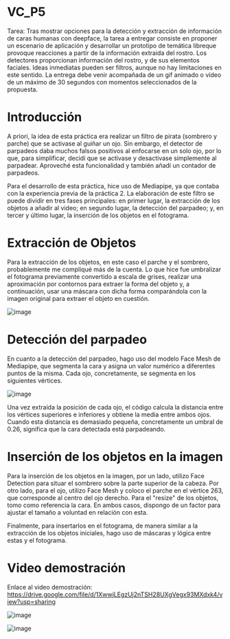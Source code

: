 # VC_P5

Tarea: Tras mostrar opciones para la detección y extracción de información de caras humanas con deepface, la tarea a entregar consiste en proponer un escenario de aplicación y desarrollar un prototipo de temática libreque provoque reacciones a partir de la información extraida del rostro. Los detectores proporcionan información del rostro, y de sus elementos faciales. Ideas inmediatas pueden ser filtros, aunque no hay limitaciones en este sentido. La entrega debe venir acompañada de un gif animado o vídeo de un máximo de 30 segundos con momentos seleccionados de la propuesta. 

# Introducción

A priori, la idea de esta práctica era realizar un filtro de pirata (sombrero y parche) que se activase al guiñar un ojo. Sin embargo, el detector de parpadeos daba muchos falsos positivos al enfocarse en un solo ojo, por lo que, para simplificar, decidí que se activase y desactivase simplemente al parpadear. Aproveché esta funcionalidad y también añadí un contador de parpadeos.

Para el desarrollo de esta práctica, hice uso de Mediapipe, ya que contaba con la experiencia previa de la práctica 2.
La elaboración de este filtro se puede dividir en tres fases principales: en primer lugar, la extracción de los objetos a añadir al video; en segundo lugar, la detección del parpadeo; y, en tercer y último lugar, la inserción de los objetos en el fotograma.

# Extracción de Objetos 

Para la extracción de los objetos, en este caso el parche y el sombrero, probablemente me compliqué más de la cuenta. Lo que hice fue umbralizar el fotograma previamente convertido a escala de grises, realizar una aproximación por contornos para extraer la forma del objeto y, a continuación, usar una máscara con dicha forma comparándola con la imagen original para extraer el objeto en cuestión.


![image](https://github.com/user-attachments/assets/c25d1b75-86e8-4270-bcc0-89580368cfa6)

# Detección del parpadeo

En cuanto a la detección del parpadeo, hago uso del modelo Face Mesh de Mediapipe, que segmenta la cara y asigna un valor numérico a diferentes puntos de la misma. Cada ojo, concretamente, se segmenta en los siguientes vértices.

![image](https://github.com/user-attachments/assets/4e9f0043-ba9a-42c4-9f3b-7b77e47048d4)

Una vez extraída la posición de cada ojo, el código calcula la distancia entre los vértices superiores e inferiores y obtiene la media entre ambos ojos. Cuando esta distancia es demasiado pequeña, concretamente un umbral de 0.26, significa que la cara detectada está parpadeando.

# Inserción de los objetos en la imagen 

Para la inserción de los objetos en la imagen, por un lado, utilizo Face Detection para situar el sombrero sobre la parte superior de la cabeza. Por otro lado, para el ojo, utilizo Face Mesh y coloco el parche en el vértice 263, que corresponde al centro del ojo derecho. Para el "resize" de los objetos, tomo como referencia la cara. En ambos casos, dispongo de un factor para ajustar el tamaño a voluntad en relación con esta.

Finalmente, para insertarlos en el fotograma, de manera similar a la extracción de los objetos iniciales, hago uso de máscaras y lógica entre estas y el fotograma.


# Video demostración

Enlace al video demostración:
https://drive.google.com/file/d/1XwwjLEgzUj2nTSH28UXgVegx93MXdxk4/view?usp=sharing

![image](https://github.com/user-attachments/assets/8dabc3fc-b323-4147-9a35-dd80a1e51a5b)

![image](https://github.com/user-attachments/assets/8e8021f0-62a8-4095-9a65-14690f764eb1)





